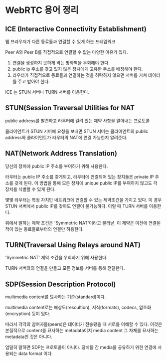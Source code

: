 # WebRTC 용어 정리

## ICE (Interactive Connectivity Establishment)

웹 브라우저가 다른 동료들과 연결할 수 있게 하는 프레임워크

Peer A와 Peer B를 직접적으로 연결할 수 없는 다양한 이유가 있다.

1. 연결을 생성하지 못하게 막는 방화벽을 우회해야 한다.
2. public ip 주소를 갖고 있지 않은 장치에게 고유한 주소를 배정해야 한다.
3. 라우터가 직접적으로 동료들과 연결하는 것을 허락하지 않으면 서버를 거쳐 데이터를 주고 받아야 한다.

ICE 는 STUN 서버나 TURN 서버를 이용한다.

## STUN(Session Traversal Utilities for NAT

public address를 발견하고 라우터에 걸려 있는 제약 사항을 알아내는 프로토콜

클라이언트가 STUN 서버에 요청을 보내면 STUN 서버는 클라이언트의 public address와 클라이언트가 라우터의 NAT에 연결 가능한지 알려준다.

## NAT(Network Address Translation)

당신의 장치에 public IP 주소를 부여하기 위해 사용한다.

라우터는 public IP 주소를 갖게되고, 라우터에 연결되어 있는 장치들은 private IP 주소를 갖게 된다. 이 방법을 통해 모든 장치에 unique public IP를 부여하지 않고도 각 장치를 식별할 수 있게 된다.

몇몇 라우터는 특정 자치만 네트워크에 연결할 수 있는 제약조건을 가지고 있다. 이 경우 STUN 서버에서 public IP를 찾아도 연결이 불가능하다. 이럴 때 TURN 서버를 이용한다.

위에서 말하는 제약 조건은 'Symmetric NAT'이라고 불리낟. 이 제약은 이전에 연결된 적이 있는 동료들로부터의 연결만 허용한다.

## TURN(Traversal Using Relays around NAT)

'Symmetric NAT' 제약 조건을 우회하기 위해 사용한다.

TURN 서버와의 연결을 만들고 모든 정보를 서버를 통해 전달한다.

## SDP(Session Description Protocol)

mulitmedia content를 묘사하는 기준(standard)이다.

multimedia content로는 해상도(resoultion), 서식(formats), codecs, 암호화(encryption) 등이 있다.

따라서 각각의 참여자들(peers)은 데이터가 전송됐을 때 서로를 이해할 수 있다. 이것은 본질적으로 content를 묘사하는 metadata이지 media content 그 자체를 묘사하는 metadata인 것은 아니다. 

엄밀히 말하면 SDP는 프로토콜이 아니다. 장치들 간 media를 공유하기 위한 연결에 사용되는 data format 이다.
